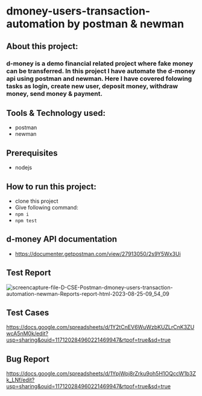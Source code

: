 # dmoney-users-transaction-automation by postman & newman

## About this project:
### d-money is a demo financial related project where fake money can be transferred. In this project I have automate the d-money api using postman and newman. Here I have covered folowing tasks as login, create new user, deposit money, withdraw money, send money & payment.

## Tools & Technology used:
- postman
- newman

## Prerequisites
- nodejs
  
## How to run this project:
- clone this project
- Give following command:
- ``` npm i ```
- ``` npm test ```

## d-money API documentation
- https://documenter.getpostman.com/view/27913050/2s9Y5Wx3Ui

## Test Report
![screencapture-file-D-CSE-Postman-dmoney-users-transaction-automation-newman-Reports-report-html-2023-08-25-09_54_09](https://github.com/Shaishab10/dmoney-users-transaction-automation-newman/assets/54171379/dd6d4e5b-afd9-4626-a676-133c03e95ea0)

## Test Cases
https://docs.google.com/spreadsheets/d/1Y2tCnEV6WuWzbKUZLrCnK3ZUwcA5nM0k/edit?usp=sharing&ouid=117120284960221469947&rtpof=true&sd=true

## Bug Report
https://docs.google.com/spreadsheets/d/1YpjWpj8rZrku9oh5H1OQccW1b3Zk_LNf/edit?usp=sharing&ouid=117120284960221469947&rtpof=true&sd=true
